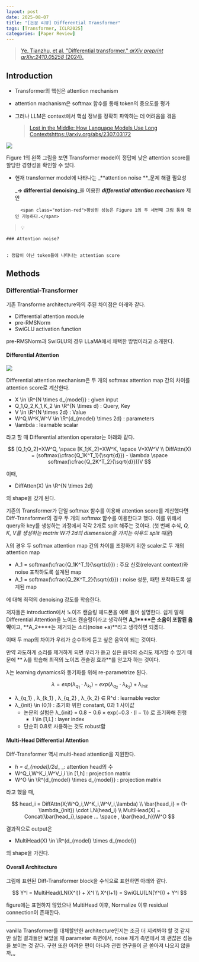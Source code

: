 ```yaml
---
layout: post
date: 2025-08-07
title: "[논문 리뷰] Differential Transformer"
tags: [Transformer, ICLR2025]
categories: [Paper Review]
---
```


> [Ye, Tianzhu, et al. "Differential transformer." ](https://arxiv.org/abs/2410.05258)[_arXiv preprint arXiv:2410.05258_](https://arxiv.org/abs/2410.05258)[ (2024).](https://arxiv.org/abs/2410.05258)



## Introduction

- Transformer의 핵심은 attention mechanism
- attention machanism은 softmax 함수를 통해 token의 중요도를 평가
- 그러나 LLM은 context에서 핵심 정보를 정확히 파악하는 데 어려움을 겪음

	> [Lost in the Middle: How Language Models Use Long Contextshttps://arxiv.org/abs/2307.03172](https://arxiv.org/abs/2307.03172)


![](https://prod-files-secure.s3.us-west-2.amazonaws.com/542b861c-36a8-4051-84e5-8804b6728dba/9083ea56-691a-4752-ae26-47f403431ac8/image.png?X-Amz-Algorithm=AWS4-HMAC-SHA256&X-Amz-Content-Sha256=UNSIGNED-PAYLOAD&X-Amz-Credential=ASIAZI2LB4664LEG4JXA%2F20250818%2Fus-west-2%2Fs3%2Faws4_request&X-Amz-Date=20250818T150121Z&X-Amz-Expires=3600&X-Amz-Security-Token=IQoJb3JpZ2luX2VjEF4aCXVzLXdlc3QtMiJIMEYCIQDIODSmYfMjTRNXSUQzPM5Gn4tdIKGgxBBkUIz41EeQwQIhAN7oECCjQ4bpD%2FyEH1xEvmoXVjYW46T3SiPXBOQpB%2BF3KogECKf%2F%2F%2F%2F%2F%2F%2F%2F%2F%2FwEQABoMNjM3NDIzMTgzODA1Igyqb8j46RzLl6yK%2Fb8q3ANItumgFHKF8%2FfYA7V6C%2BuQyCYrsolgog%2BFS%2Bk8es8qAIAoP%2F5C%2FDwA7g%2F0AwsqOO7TwarvjSMqB%2BykGIOqU269W1kUw78UHJaGGaWqTv44Gistqu50d%2BH8qx9SmvwYZ3unhScjMChiz9MZ%2BGLAMzyf9tlc1xLsec90GN1av81d9aABX6mBHyq7IYcF3OAfIEmlm7oB2vaZ%2FUiS95f2kJ6elFFY0pt17JDOpjwDvrXy6C%2FlmbZdRIeD%2BMm4eG%2F6jjEhj7I69Q7lbenk0PD4zOgK52HujMPw11GT36FS2TbPFTCfqXedGoFAKSlt9MfJ4LK0y3I9pJsw6fmCoc7b5ksSxQzKjfCl9tsDmjeY1rWb1K%2B6nROhvzTkRlHZA9dNBi5127m53VbJk3qZERiSCjL3Y5xqlXO8eRbYl9D4oHE%2B665hhzS8q%2FUSLwDzMIOu%2B4PkB%2BIjSCW36Nlub3GYYzdelrIW5CHlPL3GAtr2IJeA3Ns0Tbt85mlaDargonBr50Mq777Xxsu2%2BFWZ%2FVo4MHH94XRDgyAJlh4mjrgHtNpdf5PTxe4EKmoqWmUj6jDYf42s%2BHUr96PU4HItfdsHw4oXjePA0sZlS1fTdkQkGHIMR%2B0GvsXleIKT8331izCY4ozFBjqkAbEeZRnxZ8yBHvlD%2B0OVEOkVjvmX4b9t1gXY%2FWCATHihy989FLIhCPrZfwadoHQ7jjoYxK9J%2Bv2bwba%2BtNcbUb6BPHvmVM%2BruKfnqJ0JhqMjB03iGAbkTSSrwnDjE64KxknheBbDFYn53i3FC6e4PnR844%2FgQLBQqbRpliO3oYHnDwlGUp3TPteMDbHnV9i7HyYGwFdd827Wo3ERv5z%2F5B4EB2Kb&X-Amz-Signature=04110b2c8d3d1df47589c54aef321f6e3120ce2d3834dc0ba23cdeba6d15d53d&X-Amz-SignedHeaders=host&x-amz-checksum-mode=ENABLED&x-id=GetObject)


Figure 1의 왼쪽 그림을 보면 Transformer model이 정답에 낮은 attention score를 할당한 경향성을 확인할 수 있다.

- 현재 transformer model에 나타나는 _**attention noise **_문제 해결 필요성

	_**→ differential denoising**_을 이용한 _**differential attention mechanism**_ 제안


		<span class="notion-red">향상된 성능은 Figure 1의 두 세번째 그림 통해 확인 가능하다.</span>


> 💡 


	### Attention noise?


	: 정답이 아닌 token들에 나타나는 attention score



## Methods



### Differential-Transformer


기존 Transforme architecture와의 주된 차이점은 아래와 같다.

- Differential attention module
- pre-RMSNorm
- SwiGLU activation function

pre-RMSNorm과 SwiGLU의 경우 LLaMA에서 채택한 방법이라고 소개한다.



#### Differential Attention


![](https://prod-files-secure.s3.us-west-2.amazonaws.com/542b861c-36a8-4051-84e5-8804b6728dba/116d70b2-1963-4810-9167-f4c7d8a06e8f/image.png?X-Amz-Algorithm=AWS4-HMAC-SHA256&X-Amz-Content-Sha256=UNSIGNED-PAYLOAD&X-Amz-Credential=ASIAZI2LB4664LEG4JXA%2F20250818%2Fus-west-2%2Fs3%2Faws4_request&X-Amz-Date=20250818T150121Z&X-Amz-Expires=3600&X-Amz-Security-Token=IQoJb3JpZ2luX2VjEF4aCXVzLXdlc3QtMiJIMEYCIQDIODSmYfMjTRNXSUQzPM5Gn4tdIKGgxBBkUIz41EeQwQIhAN7oECCjQ4bpD%2FyEH1xEvmoXVjYW46T3SiPXBOQpB%2BF3KogECKf%2F%2F%2F%2F%2F%2F%2F%2F%2F%2FwEQABoMNjM3NDIzMTgzODA1Igyqb8j46RzLl6yK%2Fb8q3ANItumgFHKF8%2FfYA7V6C%2BuQyCYrsolgog%2BFS%2Bk8es8qAIAoP%2F5C%2FDwA7g%2F0AwsqOO7TwarvjSMqB%2BykGIOqU269W1kUw78UHJaGGaWqTv44Gistqu50d%2BH8qx9SmvwYZ3unhScjMChiz9MZ%2BGLAMzyf9tlc1xLsec90GN1av81d9aABX6mBHyq7IYcF3OAfIEmlm7oB2vaZ%2FUiS95f2kJ6elFFY0pt17JDOpjwDvrXy6C%2FlmbZdRIeD%2BMm4eG%2F6jjEhj7I69Q7lbenk0PD4zOgK52HujMPw11GT36FS2TbPFTCfqXedGoFAKSlt9MfJ4LK0y3I9pJsw6fmCoc7b5ksSxQzKjfCl9tsDmjeY1rWb1K%2B6nROhvzTkRlHZA9dNBi5127m53VbJk3qZERiSCjL3Y5xqlXO8eRbYl9D4oHE%2B665hhzS8q%2FUSLwDzMIOu%2B4PkB%2BIjSCW36Nlub3GYYzdelrIW5CHlPL3GAtr2IJeA3Ns0Tbt85mlaDargonBr50Mq777Xxsu2%2BFWZ%2FVo4MHH94XRDgyAJlh4mjrgHtNpdf5PTxe4EKmoqWmUj6jDYf42s%2BHUr96PU4HItfdsHw4oXjePA0sZlS1fTdkQkGHIMR%2B0GvsXleIKT8331izCY4ozFBjqkAbEeZRnxZ8yBHvlD%2B0OVEOkVjvmX4b9t1gXY%2FWCATHihy989FLIhCPrZfwadoHQ7jjoYxK9J%2Bv2bwba%2BtNcbUb6BPHvmVM%2BruKfnqJ0JhqMjB03iGAbkTSSrwnDjE64KxknheBbDFYn53i3FC6e4PnR844%2FgQLBQqbRpliO3oYHnDwlGUp3TPteMDbHnV9i7HyYGwFdd827Wo3ERv5z%2F5B4EB2Kb&X-Amz-Signature=a20b3f77a072705aeeade39a277c3caef8d7ac9214e6324c92549230d8f29461&X-Amz-SignedHeaders=host&x-amz-checksum-mode=ENABLED&x-id=GetObject)


Differential attention mechanism은 두 개의 softmax attention map 간의 차이를 attention score로 계산한다.

- X \in \R^{N \times d\_{model}} : given input
- Q\_1,Q\_2,K\_1,K\_2 \in \R^{N \times d} : Query, Key
- V \in \R^{N \times 2d} : Value
- W^Q,W^K,W^V \in \R^{d\_{model} \times 2d} : parameters
- \lambda : learnable scalar

라고 할 때 Differential attention operator는 아래와 같다.


$$
[Q_1;Q_2]=XW^Q, \space [K_1;K_2]=XW^K, \space V=XW^V \\
DiffAttn(X) = (softmax(\cfrac{Q_1K^T_1}{\sqrt{d}}) - \lambda \space softmax(\cfrac{Q_2K^T_2}{\sqrt{d}}))V
$$


이때,

- DiffAtten(X) \in \R^{N \times 2d}

의 shape을 갖게 된다.


기존의 Transformer가 단일 softmax 함수를 이용해 attention score를 계산했다면 Diff-Transformer의 경우 두 개의 softmax 함수를 이용한다고 했다. 이를 위해서 query와 key를 생성하는 과정에서 각각 2개로 split 해주는 것이다. <span class="notion-red">(첫 번째 수식, </span><span class="notion-red">_Q, K, V를 생성하는 matrix W가 2d의 dismension을 가지는 이유도 split 때문_</span><span class="notion-red">)</span>


 λ의 경우 두 softmax attention map 간의 차이를 조정하기 위한 scaler로 두 개의 attention map

- A\_1 = softmax(\cfrac{Q\_1K^T\_1}{\sqrt{d}}) : 주요 신호(relevant context)와 noise 포착하도록 설계된 map
- A\_1 = softmax(\cfrac{Q\_2K^T\_2}{\sqrt{d}}) : noise 성분, 패턴 포착하도록 설계된 map 

에 대해 최적의 denoising 강도를 학습한다.


저자들은 introduction에서 노이즈 캔슬링 헤드폰을 예로 들어 설명한다. 쉽게 말해 Differential Attention을 노이즈 캔슬링이라고 생각하면 **A\_1****은 소음이 포함된 음악**이고, **A\_2****는 제거되는 소리(noise +a)**라고 생각하면 되겠다. 


이때 두 map의 차이가 우리가 순수하게 듣고 싶은 음악이 되는 것이다. 


만약 과도하게 소리를 제거하게 되면 우리가 듣고 싶은 음악의 소리도 제거할 수 있기 때문에 ** λ를 학습해 최적의 노이즈 캔슬링 효과**를 얻고자 하는 것이다.


λ는 learning dynamics와 동기화를 위해 re-parametrize 된다.


$$
\lambda = exp(\lambda_{q_1} \cdot \lambda_{k_1}) - exp(\lambda_{q_2} \cdot \lambda_{k_2}) + \lambda_{init}
$$

- λ\_{q\_1} , λ\_{k\_1} , λ\_{q\_2} , λ\_{k\_2} ∈ R^d : learnable vector
- λ\_{init} \in (0,1) : 초기화 위한 constant, 0과 1 사이값
	- 논문의 실험은 λ\_{init} = 0.8 − 0.6 × exp(−0.3 · (l − 1)) 로 초기화해 진행
		- l \in [1,L] : layer index
	- 단순히 0.8로 사용하는 것도 robust함


#### **Multi-Head Differential Attention**


Diff-Transformer 역시 multi-head attention을 지원한다.

- _h = d\_{model}/2d__ _: attention head의 수
- W^Q\_i,W^K\_i,W^V\_i,i \in [1,h] : projection matrix
- W^O \in \R^{d\_{model} \times d\_{model}} : projection matrix

라고 했을 때,


$$
head_i = DiffAttn(X;W^Q_i,W^K_i,W^V_i,\lambda) \\
\bar{head_i} = (1-\lambda_{init}) \cdot LN(head_i) \\
MultiHead(X) = Concat(\bar{head_i},\space ... \space , \bar{head_h})W^O
$$


결과적으로 output은

- MultiHead(X) \in \R^{d\_{model} \times d\_{model}}

의 shape을 가진다.



#### Overall Architecture


그림에 표현된 Diff-Transformer block을 수식으로 표현하면 아래와 같다.


$$
Y^l = MultiHead(LN(X^l)) + X^l \\
X^{l+1} = SwiGLU(LN(Y^l)) + Y^l
$$


figure에는 표현하지 않았으나 MultiHead 이후, Normalize 이후 residual connection이 존재한다.


---


vanilla Transformer를 대체할만한 architecture인지는 조금 더 지켜봐야 할 것 같지만 실험 결과들만 보았을 때 parameter 측면에서, noise 제거 측면에서 꽤 괜찮은 성능을 보이는 것 같다. 구현 또한 어려운 편이 아니라 관련 연구들이 곧 쏟아져 나오지 않을까,,,

